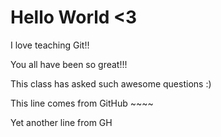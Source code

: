 # Hello World <3

I love teaching Git!!

You all have been so great!!!

This class has asked such awesome questions :)

This line comes from GitHub ~~~~

Yet another line from GH
